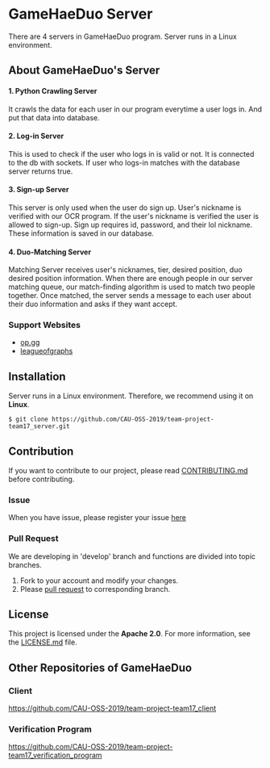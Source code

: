 # GameHaeDuo Server
There are 4 servers in GameHaeDuo program. Server runs in a Linux environment.


## About GameHaeDuo's Server
#### 1. Python Crawling Server  
  It crawls the data for each user in our program everytime a user logs in. And put that data into database.  
#### 2. Log-in Server  
  This is used to check if the user who logs in is valid or not. It is connected to the db with sockets. If user who logs-in matches with the database server returns true.  
#### 3. Sign-up Server  
  This server is only used when the user do sign up. User's nickname is verified with our OCR program. If the user's nickname is verified the user is allowed to sign-up. Sign up requires id, password, and their lol nickname. These information is saved in our database.  
#### 4. Duo-Matching Server  
  Matching Server receives user's nicknames, tier, desired position, duo desired position information. When there are enough people in our server matching queue, our match-finding algorithm is used to match two people together. Once matched, the server sends a message to each user about their duo information and asks if they want accept.    
  
### Support Websites
* [op.gg](https://www.op.gg/)  
* [leagueofgraphs](https://www.leagueofgraphs.com/ko/champions/counters)  


## Installation
Server runs in a Linux environment. Therefore, we recommend using it on **Linux**.
```
$ git clone https://github.com/CAU-OSS-2019/team-project-team17_server.git
```


## Contribution
If you want to contribute to our project, please read [CONTRIBUTING.md](https://github.com/CAU-OSS-2019/team-project-team17_server/blob/master/CONTRIBUTING.md) before contributing.

### Issue
When you have issue, please register your issue [here](https://github.com/CAU-OSS-2019/team-project-team17_server/issues)

### Pull Request
We are developing in 'develop' branch and functions are divided into topic branches.
1. Fork to your account and modify your changes.
2. Please [pull request](https://github.com/CAU-OSS-2019/team-project-team17_server/pulls) to corresponding branch.


## License
This project is licensed under the **Apache 2.0**. For more information, see the [LICENSE.md](https://github.com/CAU-OSS-2019/team-project-team17_server/blob/master/LICENSE) file.


## Other Repositories of GameHaeDuo
### Client
https://github.com/CAU-OSS-2019/team-project-team17_client

### Verification Program
https://github.com/CAU-OSS-2019/team-project-team17_verification_program
